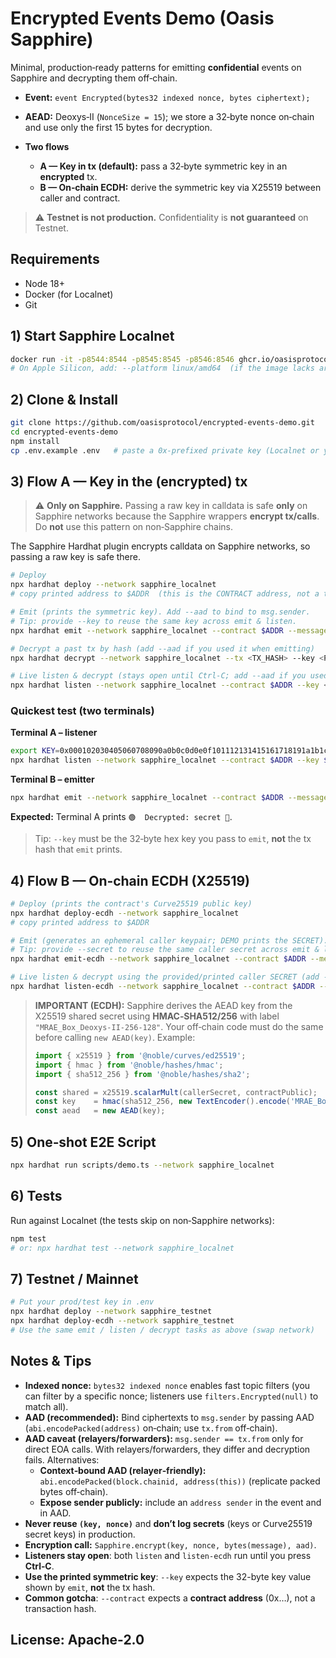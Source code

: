 # Encrypted Events Demo (Oasis Sapphire)

Minimal, production‑ready patterns for emitting **confidential** events on Sapphire and decrypting them off‑chain.

* **Event:** `event Encrypted(bytes32 indexed nonce, bytes ciphertext);`
* **AEAD:** Deoxys‑II (`NonceSize = 15`); we store a 32‑byte nonce on‑chain and use only the first 15 bytes for decryption.
* **Two flows**

  * **A — Key in tx (default):** pass a 32‑byte symmetric key in an **encrypted** tx.
  * **B — On‑chain ECDH:** derive the symmetric key via X25519 between caller and contract.

> ⚠️ **Testnet is not production.** Confidentiality is **not guaranteed** on Testnet.

## Requirements

* Node 18+
* Docker (for Localnet)
* Git

## 1) Start Sapphire Localnet

```bash
docker run -it -p8544:8544 -p8545:8545 -p8546:8546 ghcr.io/oasisprotocol/sapphire-localnet
# On Apple Silicon, add: --platform linux/amd64  (if the image lacks arm64)
```

## 2) Clone & Install

```bash
git clone https://github.com/oasisprotocol/encrypted-events-demo.git
cd encrypted-events-demo
npm install
cp .env.example .env   # paste a 0x‑prefixed private key (Localnet or your own)
```

## 3) Flow A — Key in the (encrypted) tx

> ⚠️ **Only on Sapphire.** Passing a raw key in calldata is safe **only** on Sapphire networks because the Sapphire wrappers **encrypt tx/calls**. Do **not** use this pattern on non‑Sapphire chains.

The Sapphire Hardhat plugin encrypts calldata on Sapphire networks, so passing a raw key is safe there.

```bash
# Deploy
npx hardhat deploy --network sapphire_localnet
# copy printed address to $ADDR  (this is the CONTRACT address, not a tx hash)

# Emit (prints the symmetric key). Add --aad to bind to msg.sender.
# Tip: provide --key to reuse the same key across emit & listen.
npx hardhat emit --network sapphire_localnet --contract $ADDR --message "secret 🚀" [--key <HEX32>] [--aad]

# Decrypt a past tx by hash (add --aad if you used it when emitting)
npx hardhat decrypt --network sapphire_localnet --tx <TX_HASH> --key <PRINTED_OR_PROVIDED_KEY> [--aad]

# Live listen & decrypt (stays open until Ctrl‑C; add --aad if you used it)
npx hardhat listen --network sapphire_localnet --contract $ADDR --key <PRINTED_OR_PROVIDED_KEY> [--aad]
```

### Quickest test (two terminals)

**Terminal A – listener**

```bash
export KEY=0x000102030405060708090a0b0c0d0e0f101112131415161718191a1b1c1d1e1f
npx hardhat listen --network sapphire_localnet --contract $ADDR --key $KEY
```

**Terminal B – emitter**

```bash
npx hardhat emit --network sapphire_localnet --contract $ADDR --message "secret 🚀" --key $KEY
```

**Expected:** Terminal A prints `🟢  Decrypted: secret 🚀`.

> Tip: `--key` must be the 32‑byte hex key you pass to `emit`, **not** the tx hash that `emit` prints.

## 4) Flow B — On‑chain ECDH (X25519)

```bash
# Deploy (prints the contract's Curve25519 public key)
npx hardhat deploy-ecdh --network sapphire_localnet
# copy printed address to $ADDR

# Emit (generates an ephemeral caller keypair; DEMO prints the SECRET). Add --aad to bind to msg.sender.
# Tip: provide --secret to reuse the same caller secret across emit & listen.
npx hardhat emit-ecdh --network sapphire_localnet --contract $ADDR --message "secret 🚀" [--secret <HEX32>] [--aad]

# Live listen & decrypt using the provided/printed caller SECRET (add --aad if you used it)
npx hardhat listen-ecdh --network sapphire_localnet --contract $ADDR --secret <HEX32> [--aad]
```

> **IMPORTANT (ECDH):** Sapphire derives the AEAD key from the X25519 shared secret using **HMAC‑SHA512/256** with label
> `"MRAE_Box_Deoxys-II-256-128"`. Your off‑chain code must do the same before calling `new AEAD(key)`. Example:
>
> ```ts
> import { x25519 } from '@noble/curves/ed25519';
> import { hmac } from '@noble/hashes/hmac';
> import { sha512_256 } from '@noble/hashes/sha2';
>
> const shared = x25519.scalarMult(callerSecret, contractPublic);
> const key    = hmac(sha512_256, new TextEncoder().encode('MRAE_Box_Deoxys-II-256-128'), shared);
> const aead   = new AEAD(key);
> ```


## 5) One‑shot E2E Script

```bash
npx hardhat run scripts/demo.ts --network sapphire_localnet
```

## 6) Tests

Run against Localnet (the tests skip on non‑Sapphire networks):

```bash
npm test
# or: npx hardhat test --network sapphire_localnet
```

## 7) Testnet / Mainnet

```bash
# Put your prod/test key in .env
npx hardhat deploy --network sapphire_testnet
npx hardhat deploy-ecdh --network sapphire_testnet
# Use the same emit / listen / decrypt tasks as above (swap network)
```

## Notes & Tips

* **Indexed nonce:** `bytes32 indexed nonce` enables fast topic filters (you can filter by a specific nonce; listeners use `filters.Encrypted(null)` to match all).
* **AAD (recommended):** Bind ciphertexts to `msg.sender` by passing AAD (`abi.encodePacked(address)` on‑chain; use `tx.from` off‑chain).
* **AAD caveat (relayers/forwarders):** `msg.sender == tx.from` only for direct EOA calls. With relayers/forwarders, they differ and decryption fails. Alternatives:
  * **Context‑bound AAD (relayer‑friendly):** `abi.encodePacked(block.chainid, address(this))` (replicate packed bytes off‑chain).
  * **Expose sender publicly:** include an `address sender` in the event and in AAD.
* **Never reuse `(key, nonce)`** and **don’t log secrets** (keys or Curve25519 secret keys) in production.
* **Encryption call:** `Sapphire.encrypt(key, nonce, bytes(message), aad)`.
* **Listeners stay open**: both `listen` and `listen-ecdh` run until you press **Ctrl‑C**.
* **Use the printed symmetric key**: `--key` expects the 32-byte key value shown by `emit`, **not** the tx hash.
* **Common gotcha**: `--contract` expects a **contract address** (0x…), not a transaction hash.

## **License:** Apache-2.0
